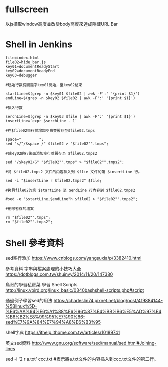 ﻿# fullscreen
以js擷取window高度並改變body高度來達成隱藏URL Bar

# Shell in Jenkins
``` 
file=index.html 
file02=hide_bar.js 
key01=documentReadyStart 
key02=documentReadyEnd 
key03=debugger 

#起始行數從關鍵字key01開始，至key02結束 

startLine=$(grep -n $key01 $file02 | awk -F':' '{print $1}') 
endLine=$(grep -n $key02 $file02 | awk -F':' '{print $1}') 

#插入行數 

serchLine=$(grep -n $key03 $file | awk -F':' '{print $1}') 
insertLine=`expr $serchLine - 1` 

#在$file02每行前增加空白並暫存至$file02.tmps 

space="        "; 
sed "s/^/$space /" $file02 > "$file02"".tmps"; 

#$key02的行後面添加空行並暫存至 $file02.tmps2 

sed "/$key02/G" "$file02"".tmps" > "$file02"".tmps2"; 

#將 $file02.tmps2 文件的内容插入到 $flie 文件的第 $insertLine 行。 

sed -i "$insertLine r $file02.tmps2" $file; 

#拷貝file02的第 $startLine 至 $endLine 行內容到 $file02.tmps2 

#sed -e "$startLine,$endLine"h $file02 > "$file02"".tmps2"; 

#刪除暫存的檔案 

rm "$file02"".tmps"; 
rm "$file02"".tmps2"; 
``` 
# Shell 參考資料

sed空行添加 
https://www.cnblogs.com/yangsuxia/p/3382410.html

參考資料 字串與檔案處理的小技巧大全 
https://dotblogs.com.tw/shuinvy/2014/11/20/147380

鳥哥的學習私房菜 學習 Shell Scripts 
http://linux.vbird.org/linux_basic/0340bashshell-scripts.php#script

通過例子學習sed的用法 
https://charleslin74.pixnet.net/blog/post/419884144-%5Blinux%5D-%E6%AA%94%E6%A1%88%E6%96%87%E4%BB%B6%E5%AD%97%E4%B8%B2%E8%99%95%E7%90%86-sed%E7%9A%84%E7%94%A8%E6%B3%95

shell字典 
https://ithelp.ithome.com.tw/articles/10189741

英文sed資料 
http://www.gnu.org/software/sed/manual/sed.html#Joining-lines

sed -i '2 r a.txt' ccc.txt
#表示將a.txt文件的内容插入到ccc.txt文件的第二行。

